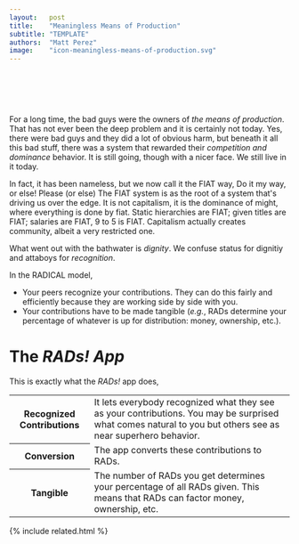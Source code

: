 ```yaml
---
layout:   post
title:    "Meaningless Means of Production"
subtitle: "TEMPLATE"
authors:  "Matt Perez"
image:    "icon-meaningless-means-of-production.svg"
---
```


<div style="display:none;">
 <p>It used to be that the bad guys were the owners of <em>the means of production</em>, but that is not the problem. Not today.</p>
</div>

<h1>&nbsp;</h1>
 <p>For a long time, the bad guys were the owners of <em>the means of production</em>. That has not ever been the deep problem and it is certainly not today. Yes, there were bad guys and they did a lot of obvious harm, but beneath it all this bad stuff, there was a system that rewarded their <em>competition and dominance</em> behavior. It is still going, though with a nicer face. We still live in it today.</p>
 <p>In fact, it has been nameless, but we now call it the <span class="_paradigm">FIAT</span> way, <span class="_quotespan">Do it my way, or else! Please (or else)</span> The <span class="_paradigm">FIAT</span> system is as the root of a system that's driving us over the edge. It is not capitalism, it is the dominance of might, where everything is done by fiat. Static hierarchies are <span class="_paradigm">FIAT</span>; given titles are <span class="_paradigm">FIAT</span>; salaries are <span class="_paradigm">FIAT</span>, 9 to 5 is <span class="_paradigm">FIAT</span>. Capitalism actually creates community, albeit a very restricted one.</p>
 <p>What went out with the bathwater is <em>dignity</em>. We confuse status for  dignitiy and attaboys for <em>recognition</em>.</p>
 <p>In the <span class="_paradigm">RADICAL</span> model,</p>
 <ul>
  <li>Your peers recognize your contributions. They can do this fairly and efficiently because they are working side by side with you.</li>
  <li>Your contributions have to be made tangible (<em>e.g.</em>, <span class="_paradigm">RAD</span>s determine your percentage of whatever is up for distribution: money, ownership, etc.).</li>
 </ul>

<h1>The <em><span class="_paradigm">RAD</spam>s! App</em></h1>
 <p>This is exactly what the <em>RADs!</em> app does,</p>
  <div class="_center">
   <table class="_h2table">
    <tr>
     <th>Recognized Contributions</th>
     <td>It lets everybody recognized what they see as your contributions. You may be surprised what comes natural to you but others see as near superhero behavior.</td>
    </tr>
    <tr>
     <th>Conversion</th>
     <td>The app converts these contributions to <span class="_paradigm">RAD</span>s.</td>
    </tr>
    <tr>
     <th>Tangible</th>
     <td>The number of <span class="_paradigm">RAD</span>s you get determines your percentage of all <span class="_paradigm">RAD</span>s given. This means that <span class="_paradigm">RAD</span>s can factor money, ownership, etc.</td>
    </tr>
   </table>
  </div>

{% include related.html %}
